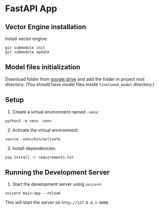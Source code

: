 # FastAPI App

## Vector Engine installation
Install vector engine:
```shell
git submodule init
git submodule update
```

## Model files initialization
Download folder from [google drive](https://drive.google.com/drive/folders/1-zgjeLheefUQyG6jlOAJ6HjQ70BaveMr?usp=share_link) and add the folder in project root directory. (You should have model files inside `finetuned_model` directory.)

## Setup

1. Create a virtual environment named `.venv`:
```shell
python3 -m venv .venv
```

2. Activate the virtual environment:
```shell
source .venv/bin/activate
```

3. Install dependencies:
```shell
pip install -r requirements.txt
```

## Running the Development Server

1. Start the development server using `uvicorn`:
```
uvicorn main:app --reload
```

This will start the server on `http://127.0.0.1:8000`.
